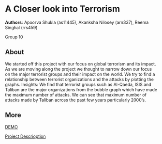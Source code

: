 # A Closer look into Terrorism


**Authors**: Apoorva Shukla (as11445), Akanksha Nilosey (arn337), Reema Singhal (rrs459)

Group 10  



## About
We started off this project with our focus on global terrorism and its impact. As we are moving along the project we thought to narrow down our focus on the major terrorist groups and their impact on the world. We try to find a relationship between terrorist organizations and the attacks by plotting the graphs.
Insights: We find that terrorist groups such as Al-Qaeda, ISIS and Taliban are the major organizations from the bubble graph which have made the maximum number of attacks. We can see that maximum number of attacks made by Taliban across the past few years particularly 2000’s.

## More
[DEMO](https://nyu-vis-fall2018.github.io/Terrorism/)

[Project Descrioption](project.pdf)
